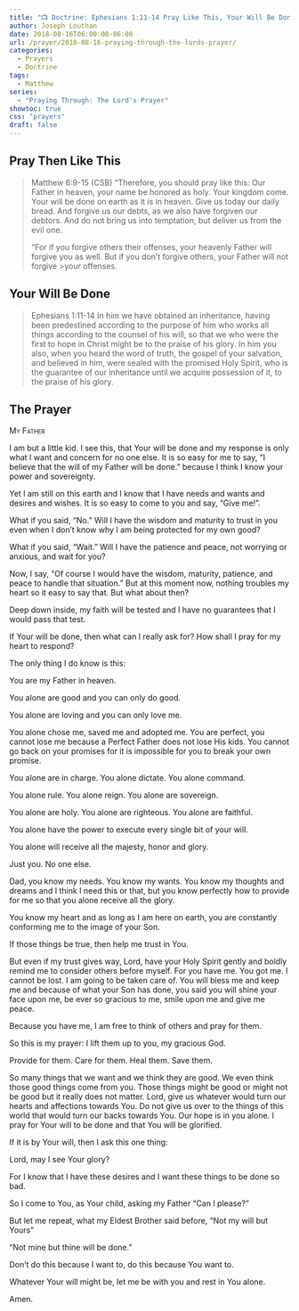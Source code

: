 ```yaml
---
title: "📺 Doctrine: Ephesians 1:11-14 Pray Like This, Your Will Be Done"
author: Joseph Louthan
date: 2018-08-16T06:00:00-06:00
url: /prayer/2018-08-16-praying-through-the-lords-prayer/
categories:
  - Prayers
  - Doctrine
tags:
  - Matthew
series:
  - "Praying Through: The Lord's Prayer"
showtoc: true
css: "prayers"
draft: false
---
```


## Pray Then Like This

>Matthew 6:9-15 (CSB)
>“Therefore, you should pray like this:
>Our Father in heaven,
>your name be honored as holy.
>Your kingdom come.
>Your will be done
>on earth as it is in heaven.
>Give us today our daily bread.
>And forgive us our debts,
>as we also have forgiven our debtors.
>And do not bring us into temptation,
>but deliver us from the evil one.
>
>“For if you forgive others their offenses, your heavenly Father will forgive you as well. But if you don’t forgive others, your Father will not forgive >your offenses.

## Your Will Be Done

>Ephesians 1:11-14 In him we have obtained an inheritance, having been predestined according to the purpose of him who works all things according to the counsel of his will, so that we who were the first to hope in Christ might be to the praise of his glory. In him you also, when you heard the word of truth, the gospel of your salvation, and believed in him, were sealed with the promised Holy Spirit, who is the guarantee of our inheritance until we acquire possession of it, to the praise of his glory.

## The Prayer

<div style="font-variant: small-caps;">
My Father
</div>

I am but a little kid. I see this, that Your will be done and my response is only what I want and concern for no one else. It is so easy for me to say, “I believe that the will of my Father will be done.” because I think I know your power and sovereignty.

Yet I am still on this earth and I know that I have needs and wants and desires and wishes. It is so easy to come to you and say, “Give me!”.

What if you said, “No.”  Will I have the wisdom and maturity to trust in you even when I don’t know why I am being protected for my own good?

What if you said, “Wait.”  Will I have the patience and peace, not worrying or anxious, and wait for you?

Now, I say, “Of course I would have the wisdom, maturity, patience, and peace to handle that situation.” But at this moment now, nothing troubles my heart so it easy to say that.  But what about then?

Deep down inside, my faith will be tested and I have no guarantees that I would pass that test.

If Your will be done, then what can I really ask for?  How shall I pray for my heart to respond?

The only thing I do know is this:

You are my Father in heaven.

You alone are good and you can only do good.

You alone are loving and you can only love me.

You alone chose me, saved me and adopted me.  You are perfect, you cannot lose me because a Perfect Father does not lose His kids.  You cannot go back on your promises for it is impossible for you to break your own promise.

You alone are in charge. You alone dictate. You alone command.

You alone rule. You alone reign. You alone are sovereign.

You alone are holy. You alone are righteous. You alone are faithful.

You alone have the power to execute every single bit of your will.

You alone will receive all the majesty, honor and glory.

Just you. No one else.

Dad, you know my needs. You know my wants. You know my thoughts and dreams and I think I need this or that, but you know perfectly how to provide for me so that you alone receive all the glory.

You know my heart and as long as I am here on earth, you are constantly conforming me to the image of your Son.

If those things be true, then help me trust in You.

But even if my trust gives way, Lord, have your Holy Spirit gently and boldly remind me to consider others before myself. For you have me. You got me. I cannot be lost. I am going to be taken care of. You will bless me and keep me and because of what your Son has done, you said you will shine your face upon me, be ever so gracious to me, smile upon me and give me peace.

Because you have me, I am free to think of others and pray for them.

So this is my prayer: I lift them up to you, my gracious God.

Provide for them. Care for them. Heal them. Save them.

So many things that we want and we think they are good. We even think those good things come from you. Those things might be good or might not be good but it really does not matter. Lord, give us whatever would turn our hearts and affections towards You.  Do not give us over to the things of this world that would turn our backs towards You.  Our hope is in you alone. I pray for Your will to be done and that You will be glorified.

If it is by Your will, then I ask this one thing:

Lord, may I see Your glory?

For I know that I have these desires and I want these things to be done so bad.

So I come to You, as Your child, asking my Father “Can I please?”

But let me repeat, what my Eldest Brother said before, “Not my will but Yours”

“Not mine but thine will be done.”

Don’t do this because I want to, do this because You want to.

Whatever Your will might be, let me be with you and rest in You alone.

Amen.